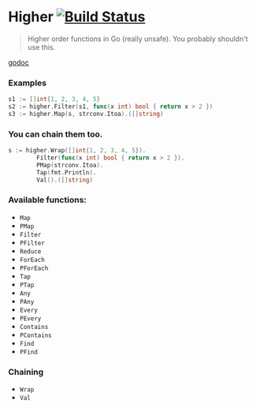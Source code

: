 # Higher [![Build Status](https://travis-ci.org/icholy/higher.png?branch=master)](https://travis-ci.org/icholy/higher)

> Higher order functions in Go (really unsafe).
> You probably shouldn't use this.

[godoc](http://godoc.org/github.com/icholy/higher)

### Examples

``` go
s1 := []int{1, 2, 3, 4, 5}
s2 := higher.Filter(s1, func(x int) bool { return x > 2 })
s3 := higher.Map(s, strconv.Itoa).([]string)
```

### You can chain them too.

``` go
s := higher.Wrap([]int{1, 2, 3, 4, 5}).
        Filter(func(x int) bool { return x > 2 }).
        PMap(strconv.Itoa).
        Tap(fmt.Println).
        Val().([]string)
```

### Available functions:

* `Map`
* `PMap`
* `Filter`
* `PFilter`
* `Reduce`
* `ForEach`
* `PForEach`
* `Tap`
* `PTap`
* `Any`
* `PAny`
* `Every`
* `PEvery`
* `Contains`
* `PContains`
* `Find`
* `PFind`

### Chaining 

* `Wrap`
* `Val`
